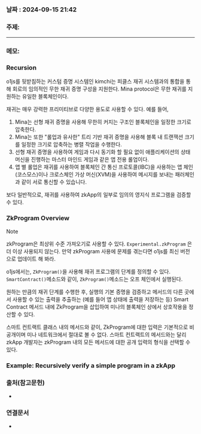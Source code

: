 
### 날짜 : 2024-09-15 21:42

### 주제: 

---
### 메모: 
### Recursion
o1js를 뒷받침하는 커스텀 증명 시스템인 kimchi는 피클스 재귀 시스템과의 통합을 통해 회로의 임의적인 무한 재귀 증명 구성을 지원한다.
Mina protocol은 무한 재귀를 지원하는 유일한 블록체인이다.

재귀는 매우 강력한 프리미티브로 다양한 용도로 사용할 수 있다. 
예를 들어,

1. Mina는 선형 재귀 증명을 사용해 무한히 커지는 구조인 블록체인을 일정한 크기로 압축한다.
2. Mina는 또한 "롤업과 유사한" 트리 기반 재귀 증명을 사용해 블록 내 트랜잭션 크기를 일정한 크기로 압축하는 병렬 작업을 수행한다.
3. 선형 재귀 증명을 사용하여 게임과 다시 동기화 할 필요 없이 애플리케이션의 상태 머신을 진행하는 마스터 마인드 게임과 같은 앱 전용 롤업이다.
4. 앱 별 롤업은 재귀를 사용하여 블록체인 간 통신 프로토콜(IBC)을 사용하는 앱 체인(코스모스)이나 크로스체인 가상 머신(XVM)을 사용하여 메시지를 보내는 패러체인과 같이 서로 통신할 수 있습니다.

보다 일반적으로, 재귀를 사용하여 zkApp의 일부로 임의의 영지식 프로그램을 검증할 수 있다.

### ZkProgram Overview

> [!NOTE]
> zkProgram은 최상위 수준 가져오기로 사용할 수 있다. ```Experimental.zkProgram``` 은 더 이상 사용되지 않는다. 만약 zkProgram 사용에 문제를 겪는다면 o1js를 최신 버전으로 업데이트 해 봐라.

o1js에서는, ```ZkProgram()```을 사용해 재귀 프로그램의 단계를 정의할 수 있다. ```SmartContract()```메소드와 같이, ```ZkProgram()```메소드는 오프 체인에서 실행된다.

원하는 만큼의 재귀 단계를 수행한 후, 실행의 기본 증명을 검증하고 메서드의 다른 곳에서 사용할 수 있는 출력을 추출하는 (예를 들어 앱 상태에 출력을 저장하는 등) Smart Contract 메서드 내에 ZkProgram을 삽입하여 미나의 블록체인 상에서 상호작용을 정산할 수 있다.

스마트 컨트랙트 클래스 내의 메서드와 같이, ZkProgram에 대한 입력은 기본적으로 비공개이며 미나 네트워크에서 절대로 볼 수 없다.
스마트 컨트랙트의 메서드와는 달리 zkApp 개발자는 zkProgram 내의 모든 메서드에 대한 공개 입력의 형식을 선택할 수 있다.

### Example: Recursively verify a simple program in a zkApp


### 출처(참고문헌)
-

### 연결문서
-